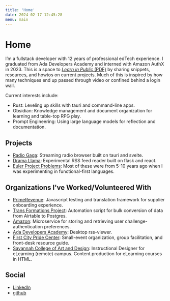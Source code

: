```yaml
---
title: 'Home'
date: 2024-02-17 12:45:28
menu: main
---
```


# Home

I’m a fullstack developer with 12 years of professional edTech experience. I graduated from Ada Developers Academy and interned with Amazon AuthX in 2023. This is a space to [_Learn in Public_ (PDF)](https://learninpublic.org/v1-principles-learn-in-public.pdf) by sharing snippets, resources, and howtos on current projects. Much of this is inspired by how many techniques end up passed through video or confined behind a login wall.

Current interests include:

- Rust: Leveling up skills with tauri and command-line apps.
- Obsidian: Knowledge management and document organization for learning and table-top RPG play.
- Prompt Engineering: Using large language models for reflection and documentation.

## Projects

- [Radio Gaga](https://github.com/kaesluder/radiogaga): Streaming radio browser built on tauri and svelte.
- [Drama Llama](https://github.com/kaesluder/drama-llama-py): Experimental RSS feed reader built on flask and react.
- [Euler Project Problems](https://github.com/kaesluder/euler-problems): Most of these were from 5-10 years ago when I was experimenting in functional-first languages.

## Organizations I've Worked/Volunteered With

- [PrimeRevenue](https://primerevenue.com/): Javascript testing and translation framework for supplier onboarding experience.
- [Trans Formations Project](https://www.transformationsproject.org): Automation script for bulk conversion of data from Airtable to Postgres.
- [Amazon](https://amazon.com/): Microservice for storing and retrieving user challenge-authentication preferences.
- [Ada Developers Academy](https://adadevelopersacademy.org/): Desktop rss-viewer.
- [First City Pride Center](https://www.firstcitypridecenter.org/): Small-event organization, group facilitation, and front-desk resource guide.
- [Savannah College of Art and Design](https://www.scad.edu/): Instructional Designer for eLearning (remote) campus. Content production for eLearning courses in HTML.

## Social

- [LinkedIn](https://www.linkedin.com/in/kae-sluder/)
- [github](https://github.com/kaesluder) 
